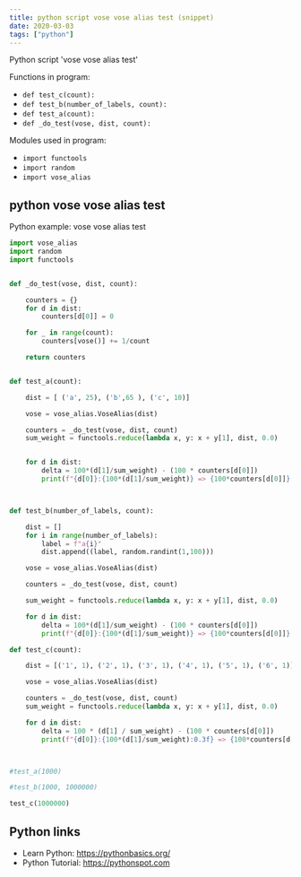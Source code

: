 ```yaml
---
title: python script vose vose alias test (snippet)
date: 2020-03-03
tags: ["python"]
---
```

Python script 'vose vose alias test'

Functions in program: 
* `def test_c(count):`
* `def test_b(number_of_labels, count):`
* `def test_a(count):`
* `def _do_test(vose, dist, count):`

Modules used in program: 
* `import functools`
* `import random`
* `import vose_alias`

## python vose vose alias test

Python example: vose vose alias test

```python
import vose_alias
import random
import functools


def _do_test(vose, dist, count):

    counters = {}
    for d in dist:
        counters[d[0]] = 0

    for _ in range(count):
        counters[vose()] += 1/count

    return counters


def test_a(count):

    dist = [ ('a', 25), ('b',65 ), ('c', 10)]

    vose = vose_alias.VoseAlias(dist)

    counters = _do_test(vose, dist, count)
    sum_weight = functools.reduce(lambda x, y: x + y[1], dist, 0.0)


    for d in dist:
        delta = 100*(d[1]/sum_weight) - (100 * counters[d[0]])
        print(f"{d[0]}:{100*(d[1]/sum_weight)} => {100*counters[d[0]]} delta:{delta}")



def test_b(number_of_labels, count):

    dist = []
    for i in range(number_of_labels):
        label = f"a{i}"
        dist.append((label, random.randint(1,100)))

    vose = vose_alias.VoseAlias(dist)

    counters = _do_test(vose, dist, count)

    sum_weight = functools.reduce(lambda x, y: x + y[1], dist, 0.0)

    for d in dist:
        delta = 100*(d[1]/sum_weight) - (100 * counters[d[0]])
        print(f"{d[0]}:{100*(d[1]/sum_weight)} => {100*counters[d[0]]} delta:{delta}")

def test_c(count):

    dist = [('1', 1), ('2', 1), ('3', 1), ('4', 1), ('5', 1), ('6', 1)]

    vose = vose_alias.VoseAlias(dist)

    counters = _do_test(vose, dist, count)
    sum_weight = functools.reduce(lambda x, y: x + y[1], dist, 0.0)

    for d in dist:
        delta = 100 * (d[1] / sum_weight) - (100 * counters[d[0]])
        print(f"{d[0]}:{100*(d[1]/sum_weight):0.3f} => {100*counters[d[0]]:05.02f} delta:{delta:+0.3f}")



#test_a(1000)

#test_b(1000, 1000000)

test_c(1000000)

```

## Python links

- Learn Python: https://pythonbasics.org/
- Python Tutorial: https://pythonspot.com
